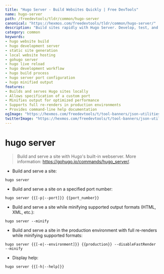 ```yaml
---
title: "Hugo Server - Build Websites Quickly | Free DevTools"
name: hugo-server
path: /freedevtools/tldr/common/hugo-server
canonical: "https://hexmos.com/freedevtools/tldr/common/hugo-server/"
description: "Build sites rapidly with Hugo Server. Develop, test, and preview your Hugo website instantly with hot reloading. Free online tool, no registration required."
category: common
keywords:
- hugo website build
- hugo development server
- static site generation
- local website hosting
- gohugo server
- hugo live reload
- hugo development workflow
- hugo build process
- hugo server port configuration
- hugo minified output
features:
- Builds and serves Hugo sites locally
- Allows specification of a custom port
- Minifies output for optimized performance
- Supports full re-renders in production environments
- Provides command-line help documentation
ogImage: "https://hexmos.com/freedevtools/t/tool-banners/json-utilities-banner.png"
twitterImage: "https://hexmos.com/freedevtools/t/tool-banners/json-utilities-banner.png"
---
```


# hugo server

> Build and serve a site with Hugo's built-in webserver.
> More information: <https://gohugo.io/commands/hugo_server/>.

- Build and serve a site:

`hugo server`

- Build and serve a site on a specified port number:

`hugo server {{[-p|--port]}} {{port_number}}`

- Build and serve a site while minifying supported output formats (HTML, XML, etc.):

`hugo server --minify`

- Build and serve a site in the production environment with full re-renders while minifying supported formats:

`hugo server {{[-e|--environment]}} {{production}} --disableFastRender --minify`

- Display help:

`hugo server {{[-h|--help]}}`
